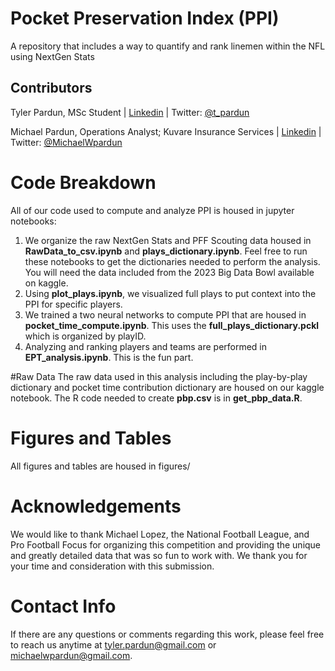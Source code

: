 # Pocket Preservation Index (PPI)
A repository that includes a way to quantify and rank linemen within the NFL using NextGen Stats

## Contributors
Tyler Pardun, MSc Student | [Linkedin](www.linkedin.com/in/tyler-pardun-5207ab158) | Twitter: [@t_pardun](https://twitter.com/t_pardun)

Michael Pardun, Operations Analyst; Kuvare Insurance Services | [Linkedin](https://www.linkedin.com/in/michaelpardun/) | Twitter: [@MichaelWpardun](https://twitter.com/MichaelWpardun)


# Code Breakdown
All of our code used to compute and analyze PPI is housed in jupyter notebooks:
1. We organize the raw NextGen Stats and PFF Scouting data housed in **RawData_to_csv.ipynb** and **plays_dictionary.ipynb**. Feel free to run these notebooks to get the dictionaries needed to perform the analysis. You will need the data included from the 2023 Big Data Bowl available on kaggle. 
2. Using **plot_plays.ipynb**, we visualized full plays to put context into the PPI for specific players.
3. We trained a two neural networks to compute PPI that are housed in **pocket_time_compute.ipynb**. This uses the **full_plays_dictionary.pckl** which is organized by playID.
4. Analyzing and ranking players and teams are performed in **EPT_analysis.ipynb**. This is the fun part. 

#Raw Data
The raw data used in this analysis including the play-by-play dictionary and pocket time contribution dictionary are housed on our kaggle notebook. The R code needed to create **pbp.csv** is in **get_pbp_data.R**.

# Figures and Tables
All figures and tables are housed in figures/ 

# Acknowledgements
We would like to thank Michael Lopez, the National Football League, and Pro Football Focus for organizing this competition and providing the unique and greatly detailed data that was so fun to work with. We thank you for your time and consideration with this submission.

# Contact Info
If there are any questions or comments regarding this work, please feel free to reach us anytime at tyler.pardun@gmail.com or michaelwpardun@gmail.com. 

